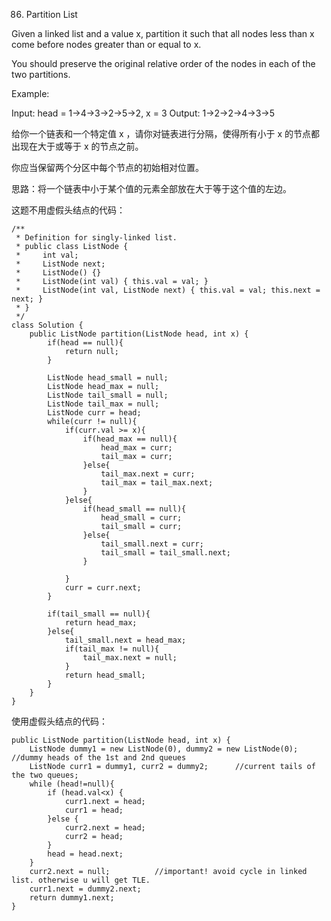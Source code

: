 86. Partition List

Given a linked list and a value x, partition it such that all nodes less than x come before nodes greater than or equal to x.

You should preserve the original relative order of the nodes in each of the two partitions.

Example:

Input: head = 1->4->3->2->5->2, x = 3
Output: 1->2->2->4->3->5

给你一个链表和一个特定值 x ，请你对链表进行分隔，使得所有小于 x 的节点都出现在大于或等于 x 的节点之前。

你应当保留两个分区中每个节点的初始相对位置。


思路：将一个链表中小于某个值的元素全部放在大于等于这个值的左边。

这题不用虚假头结点的代码：
```
/**
 * Definition for singly-linked list.
 * public class ListNode {
 *     int val;
 *     ListNode next;
 *     ListNode() {}
 *     ListNode(int val) { this.val = val; }
 *     ListNode(int val, ListNode next) { this.val = val; this.next = next; }
 * }
 */
class Solution {
    public ListNode partition(ListNode head, int x) {
        if(head == null){
            return null;
        }
        
        ListNode head_small = null;
        ListNode head_max = null;
        ListNode tail_small = null;
        ListNode tail_max = null;
        ListNode curr = head;
        while(curr != null){
            if(curr.val >= x){
                if(head_max == null){
                    head_max = curr;
                    tail_max = curr;
                }else{
                    tail_max.next = curr;
                    tail_max = tail_max.next;
                }
            }else{
                if(head_small == null){
                    head_small = curr;
                    tail_small = curr;
                }else{
                    tail_small.next = curr;
                    tail_small = tail_small.next;
                }
                
            }
            curr = curr.next;
        }
        
        if(tail_small == null){
            return head_max;
        }else{
            tail_small.next = head_max;
            if(tail_max != null){
                tail_max.next = null;
            }
            return head_small;
        }
    }
}
```



使用虚假头结点的代码：
```
public ListNode partition(ListNode head, int x) {
    ListNode dummy1 = new ListNode(0), dummy2 = new ListNode(0);  //dummy heads of the 1st and 2nd queues
    ListNode curr1 = dummy1, curr2 = dummy2;      //current tails of the two queues;
    while (head!=null){
        if (head.val<x) {
            curr1.next = head;
            curr1 = head;
        }else {
            curr2.next = head;
            curr2 = head;
        }
        head = head.next;
    }
    curr2.next = null;          //important! avoid cycle in linked list. otherwise u will get TLE.
    curr1.next = dummy2.next;
    return dummy1.next;
}
```